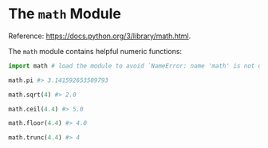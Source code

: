 # The `math` Module

Reference: https://docs.python.org/3/library/math.html.

The `math` module contains helpful numeric functions:

```python
import math # load the module to avoid `NameError: name 'math' is not defined`

math.pi #> 3.141592653589793

math.sqrt(4) #> 2.0

math.ceil(4.4) #> 5.0

math.floor(4.4) #> 4.0

math.trunc(4.4) #> 4
```
